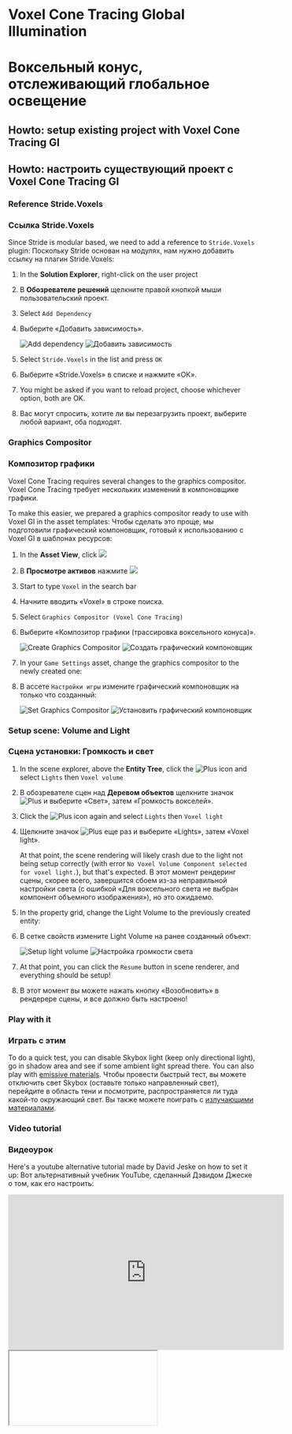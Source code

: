# Voxel Cone Tracing Global Illumination
# Воксельный конус, отслеживающий глобальное освещение

## Howto: setup existing project with Voxel Cone Tracing GI
## Howto: настроить существующий проект с Voxel Cone Tracing GI

### Reference Stride.Voxels
### Ссылка Stride.Voxels

Since Stride is modular based, we need to add a reference to `Stride.Voxels` plugin:
Поскольку Stride основан на модулях, нам нужно добавить ссылку на плагин Stride.Voxels:

1. In the **Solution Explorer**, right-click on the user project
1. В **Обозревателе решений** щелкните правой кнопкой мыши пользовательский проект.

2. Select `Add Dependency`
2. Выберите «Добавить зависимость».

   ![Add dependency](media/voxelgi-add-dependency.png)
![Добавить зависимость](media/voxelgi-add-dependency.png)

3. Select `Stride.Voxels` in the list and press `OK`
3. Выберите «Stride.Voxels» в списке и нажмите «ОК».

4. You might be asked if you want to reload project, choose whichever option, both are OK.
4. Вас могут спросить, хотите ли вы перезагрузить проект, выберите любой вариант, оба подходят.

### Graphics Compositor
### Композитор графики

Voxel Cone Tracing requires several changes to the graphics compositor.
Voxel Cone Tracing требует нескольких изменений в компоновщике графики.

To make this easier, we prepared a graphics compositor ready to use with Voxel GI in the asset templates:
Чтобы сделать это проще, мы подготовили графический компоновщик, готовый к использованию с Voxel GI в шаблонах ресурсов:

1. In the **Asset View**, click ![](../../game-studio/media/create-and-add-assets-add-new-asset-button.png)
1. В **Просмотре активов** нажмите ![](../../game-studio/media/create-and-add-assets-add-new-asset-button.png)

2. Start to type `Voxel` in the search bar
2. Начните вводить «Voxel» в строке поиска.

3. Select `Graphics Compositor (Voxel Cone Tracing)`
3. Выберите «Композитор графики (трассировка воксельного конуса)».

   ![Create Graphics Compositor](media/voxelgi-create-graphics-compositor.png)
![Создать графический компоновщик](media/voxelgi-create-graphics-compositor.png)

4. In your `Game Settings` asset, change the graphics compositor to the newly created one:
4. В ассете `Настройки игры` измените графический компоновщик на только что созданный:

   ![Set Graphics Compositor](media/voxelgi-set-graphics-compositor.png)
![Установить графический компоновщик](media/voxelgi-set-graphics-compositor.png)

### Setup scene: Volume and Light
### Сцена установки: Громкость и свет

1. In the scene explorer, above the **Entity Tree**, click the ![Plus](../../game-studio/media/add-entities-to-a-scene-plus-icon.png) icon and select `Lights` then `Voxel volume`
1. В обозревателе сцен над **Деревом объектов** щелкните значок ![Plus](../../game-studio/media/add-entities-to-a-scene-plus-icon.png  ) и выберите «Свет», затем «Громкость вокселей».

2. Click the ![Plus](../../game-studio/media/add-entities-to-a-scene-plus-icon.png) icon again and select `Lights` then `Voxel light`
2. Щелкните значок ![Plus](../../game-studio/media/add-entities-to-a-scene-plus-icon.png) еще раз и выберите «Lights», затем «Voxel light».

   At that point, the scene rendering will likely crash due to the light not being setup correctly (with error `No Voxel Volume Component selected for voxel light.`), but that's expected.
В этот момент рендеринг сцены, скорее всего, завершится сбоем из-за неправильной настройки света (с ошибкой «Для воксельного света не выбран компонент объемного изображения»), но это ожидаемо.

3. In the property grid, change the Light Volume to the previously created entity:
3. В сетке свойств измените Light Volume на ранее созданный объект:

   ![Setup light volume](media/voxelgi-setup-light-volume.png)
![Настройка громкости света](media/voxelgi-setup-light-volume.png)

4. At that point, you can click the `Resume` button in scene renderer, and everything should be setup!
4. В этот момент вы можете нажать кнопку «Возобновить» в рендерере сцены, и все должно быть настроено!

### Play with it
### Играть с этим

To do a quick test, you can disable Skybox light (keep only directional light), go in shadow area and see if some ambient light spread there. You can also play with [emissive materials](../materials/shading-attributes.md#emissive).
Чтобы провести быстрый тест, вы можете отключить свет Skybox (оставьте только направленный свет), перейдите в область тени и посмотрите, распространяется ли туда какой-то окружающий свет.  Вы также можете поиграть с [излучающими материалами](../materials/shading-attributes.md#emissive).

### Video tutorial
### Видеоурок

Here's a youtube alternative tutorial made by David Jeske on how to set it up:
Вот альтернативный учебник YouTube, сделанный Дэвидом Джеске о том, как его настроить:

<iframe width="560" height="315" src="https://www.youtube.com/embed/NEMZ_HJzJ7w" frameborder="0" allow="accelerometer; autoplay; encrypted-media; gyroscope; picture-in-picture" allowfullscreen></iframe>
<iframe width= -картинка
